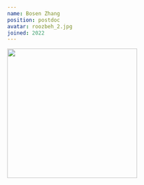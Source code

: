 ```yaml
---
name: Bosen Zhang
position: postdoc
avatar: roozbeh_2.jpg
joined: 2022
---
```


<img width="300" src="{{site.baseurl}}/images/people/{{page.avatar}}" data-action="zoom">

